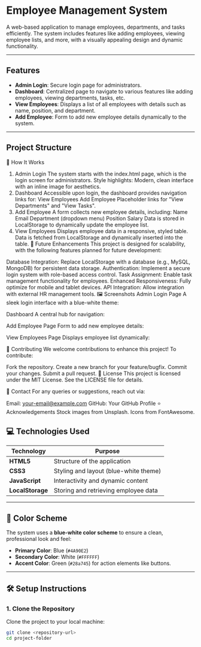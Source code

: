 # Employee Management System

A web-based application to manage employees, departments, and tasks efficiently. The system includes features like adding employees, viewing employee lists, and more, with a visually appealing design and dynamic functionality.

---

## **Features**
- **Admin Login**: Secure login page for administrators.
- **Dashboard**: Centralized page to navigate to various features like adding employees, viewing departments, tasks, etc.
- **View Employees**: Displays a list of all employees with details such as name, position, and department.
- **Add Employee**: Form to add new employee details dynamically to the system.

---

## **Project Structure**
🔧 How It Works
1. Admin Login
The system starts with the index.html page, which is the login screen for administrators.
Style highlights: Modern, clean interface with an inline image for aesthetics.
2. Dashboard
Accessible upon login, the dashboard provides navigation links for:
View Employees
Add Employee
Placeholder links for "View Departments" and "View Tasks".
3. Add Employee
A form collects new employee details, including:
Name
Email
Department (dropdown menu)
Position
Salary
Data is stored in LocalStorage to dynamically update the employee list.
4. View Employees
Displays employee data in a responsive, styled table.
Data is fetched from LocalStorage and dynamically inserted into the table.
🌱 Future Enhancements
This project is designed for scalability, with the following features planned for future development:

Database Integration: Replace LocalStorage with a database (e.g., MySQL, MongoDB) for persistent data storage.
Authentication: Implement a secure login system with role-based access control.
Task Assignment: Enable task management functionality for employees.
Enhanced Responsiveness: Fully optimize for mobile and tablet devices.
API Integration: Allow integration with external HR management tools.
🖼️ Screenshots
Admin Login Page
A sleek login interface with a blue-white theme:

Dashboard
A central hub for navigation:

Add Employee Page
Form to add new employee details:

View Employees Page
Displays employee list dynamically:

🤝 Contributing
We welcome contributions to enhance this project! To contribute:

Fork the repository.
Create a new branch for your feature/bugfix.
Commit your changes.
Submit a pull request.
📜 License
This project is licensed under the MIT License. See the LICENSE file for details.

📧 Contact
For any queries or suggestions, reach out via:

Email: your-email@example.com
GitHub: Your GitHub Profile
⭐ Acknowledgements
Stock images from Unsplash.
Icons from FontAwesome.

## 💻 **Technologies Used**

| **Technology**  | **Purpose**                              |
|------------------|------------------------------------------|
| **HTML5**        | Structure of the application            |
| **CSS3**         | Styling and layout (blue-white theme)   |
| **JavaScript**   | Interactivity and dynamic content       |
| **LocalStorage** | Storing and retrieving employee data    |

---

## 🎨 **Color Scheme**
The system uses a **blue-white color scheme** to ensure a clean, professional look and feel:
- **Primary Color**: Blue (`#4A90E2`)
- **Secondary Color**: White (`#FFFFFF`)
- **Accent Color**: Green (`#28a745`) for action elements like buttons.

---

## 🛠️ **Setup Instructions**

### 1. **Clone the Repository**
Clone the project to your local machine:
```bash
git clone <repository-url>
cd project-folder

